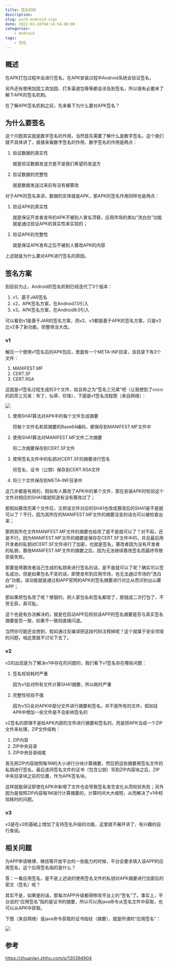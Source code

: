 ```yaml
---
title: 签名机制
description: 
slug: work-android-sign
date: 2022-03-28T04:14:54-08:00
categories:
    - Android
tags:
    - 签名
---
```


## 概述

在APK打包过程中会进行签名，在APK安装过程中Android系统会验证签名，

另外还有使用加固工具加固、打多渠道包等等都会涉及到签名，所以很有必要来了解下APK的签名机制。

在了解APK签名机制之前，先来看下为什么要对APK签名？

## 为什么要签名

这个问题其实就是数字签名的作用，当然首先需要了解什么是数字签名，这个我们就不具体讲了，直接来看数字签名的作用，数字签名的作用是两点：

1. 验证数据的真实性

   就是验证数据发送方是不是我们希望的发送方

2. 验证数据的完整性

   就是数据发送过来后有没有被篡改

对于APK的签名来讲，数据的实体就是APK，那APK的签名作用同样也是两点：

1. 验证APK的真实性

   就是保证开发者发布的APK不被别人冒名顶替，应用市场的类似“洗白白”功能就是通过验证APK的真实性来实现的；

2. 验证APK的完整性

   就是保证APK发布之后不被别人篡改APK的内容

上述就是为什么要对APK进行签名的原因。

## 签名方案

到目前为止，Android的签名机制已经迭代了3个版本：

1. v1，基于JAR签名
2. v2，APK签名方案，在Android7.0引入
3. v3，APK签名方案，在Android9.0引入

可以看到v1是基于JAR的签名方案，而v2、v3都是基于APK的签名方案，只是v3比v2多了新功能，但整体没大改。

### v1

解压一个使用v1签名后的APK包后，里面有一个META-INF目录，该目录下有3个文件：

1. MANIFEST.MF
2. CERT.SF
3. CERT.RSA

这就是v1签名过程生成的3个文件，姑且称之为“签名三兄弟”吧（让我想到了coco的奶茶三兄弟：布丁、仙草、珍珠），下面是v1签名流程图（来自网络）：

![](https://pic1.zhimg.com/80/v2-f8f1ce068c1945007b3cdc77ea16ba44_1440w.jpg)

1. 使用SHA1算法对APK中的每个文件生成摘要

   将每个文件名和其摘要的Base64编码，都保存到MANIFEST.MF文件中

2. 使用SHA1算法对MANIFEST.MF文件二次摘要

   将二次摘要保存到CERT.SF文件

3. 使用签名文件中的私钥对CERT.SF的摘要进行签名

   将签名、证书（公钥）保存到CERT.RSA文件

4. 将三个文件保存到META-INF目录中

这几步都是有用的，假如有人篡改了APK中的某个文件，那在安装APK时校验这个文件对相应的SHA1值就知道有没有篡改过了；

那假如篡改完某个文件后，又把该文件对应的SHA1也改成篡改后的SHA1是不是就可以了？不行，因为其所在的MANIFEST.MF文件的摘要没变的话也可以被检查出来；

那把其所在文件MANIFEST.MF文件的摘要也给改了是不是就可以了？对不起，还是不行。因为MANIFEST.MF文件的摘要是保存在CERT.SF文件中的，并且最后用开发者的私钥对CERT.SF文件进行了加密，也就是签名，篡改者因为没有开发者的私钥，篡改MANIFEST.MF文件的摘要之后，因为无法继续篡改签名而最终导致安装失败。

那要是用篡改者自己生成的私钥来进行签名的话，是不是就可以了呢？确实可以签名成功，但是如果包名不变的话，即使发布到应用市场，也无法通过市场的“洗白白”功能，该功能就是通过和APP官网的APK的签名摘要进行对比从而识别出山寨APP；

那如果把包名改了呢？够狠的，把人家包名和签名都改了，那就成二次打包了，不劳无获，真可耻。

这个也是有办法解决的，就是在启动APP后校验该APP的签名摘要是否与真实签名摘要是否一致，如果不一致则直接闪退。

当然你可能还会想到，假如通过反编译把这段代码注释掉呢？这个就属于安全领域的问题，咱这里就不讨论下去了。

### v2

v2的出现是为了解决v1中存在的问题的，我们看下v1签名存在哪些问题：

1. 签名校验耗时严重

   因为v1会对所有文件计算SHA1摘要，所以耗时严重

2. 完整性校验不强

   因为v1只会对APK中部分文件进行摘要和签名，并不是所有的文件，假如往APK中增加一些文件是不会影响签名的

v2签名的原理不是给APK内部的文件进行摘要和签名的，而是把APK当成一个ZIP文件来处理，ZIP文件结构：

1. ZIP内容
2. ZIP中央目录
3. ZIP中央目录结尾

首先把ZIP内容按照每1M的大小进行分块计算摘要，然后把这些摘要用签名文件的私钥进行签名，最后连同签名文件的证书（包含公钥）写到ZIP内容块之后，ZIP中央目录块之前的位置，作为APK签名块。

这样就能保证即使在APK中新增了文件也会导致签名发生变化从而校验失败；另外因为是按照ZIP内容每1M进行计算摘要的，计算时间大大缩短，从而解决了v1中校验耗时的问题。



### v3

v3是在v2的基础上增加了支持签名升级的功能，这里就不展开讲了，有兴趣的自行查阅。



## 相关问题

为APP申请微博、微信等开放平台的一些能力的时候，平台会要求填入该APP的应用签名，这个应用签名指的是什么？

答：一看应用签名，是不是上述说的使用签名文件的私钥对APK摘要进行加密后的密文（签名）呢？

其实不是，如果是的话，那每次APP升级都得修改平台上的“签名”了。事实上，平台说的“应用签名”指的是证书的摘要，所以可以用java命令从签名文件中获取，也可以从APK中获取。

下图（来自网络）是java命令获取的证书指纹（摘要），就是所谓的“应用签名”：

![](https://img-blog.csdn.net/20170309200918660?watermark/2/text/aHR0cDovL2Jsb2cuY3Nkbi5uZXQvZ2l0aHViXzIwMTE=/font/5a6L5L2T/fontsize/400/fill/I0JBQkFCMA==/dissolve/70/gravity/Center)



## 参考

https://zhuanlan.zhihu.com/p/130394904

